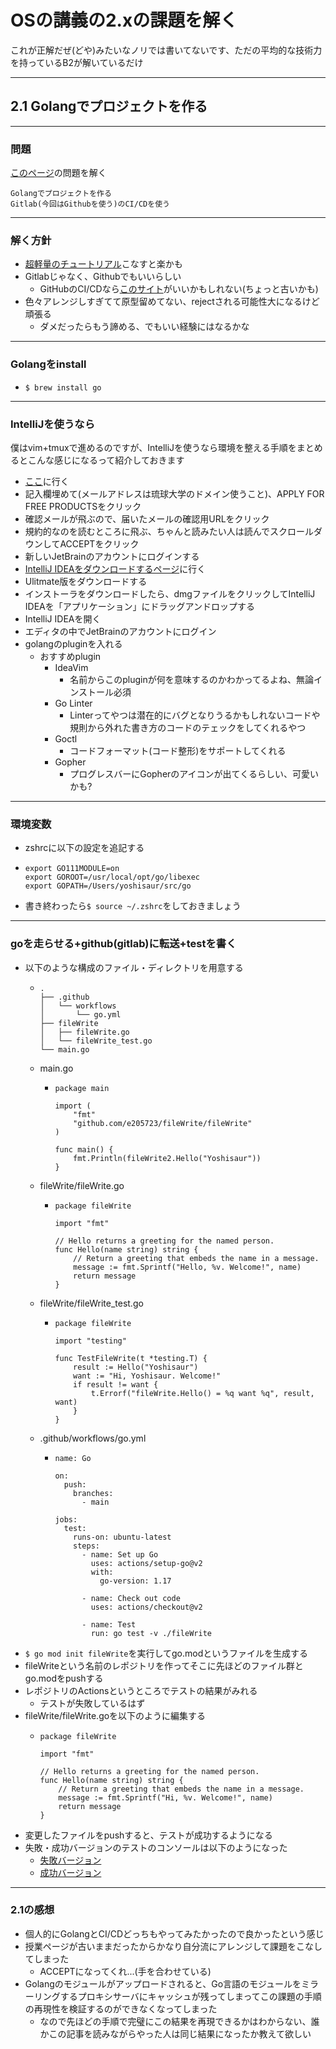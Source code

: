 # OSの講義の2.xの課題を解く

これが正解だぜ(どや)みたいなノリでは書いてないです、ただの平均的な技術力を持っているB2が解いているだけ

---

## 2.1 Golangでプロジェクトを作る

---

### 問題

[このページ](https://ie.u-ryukyu.ac.jp/~kono/lecture/os/ex/problem/233.html)の問題を解く

```
Golangでプロジェクトを作る
Gitlab(今回はGithubを使う)のCI/CDを使う
```

---

### 解く方針

- [超軽量のチュートリアル](https://go.dev/doc/tutorial/getting-started)こなすと楽かも
- Gitlabじゃなく、Githubでもいいらしい
  - GitHubのCI/CDなら[このサイト](https://brunopaz.dev/blog/building-a-basic-ci-cd-pipeline-for-a-golang-application-using-github-actions/)がいいかもしれない(ちょっと古いかも)
- 色々アレンジしすぎてて原型留めてない、rejectされる可能性大になるけど頑張る
  - ダメだったらもう諦める、でもいい経験にはなるかな

---

### Golangをinstall

- `$ brew install go`

---

### IntelliJを使うなら

僕はvim+tmuxで進めるのですが、IntelliJを使うなら環境を整える手順をまとめるとこんな感じになるって紹介しておきます

- [ここ](https://www.jetbrains.com/shop/eform/students)に行く
- 記入欄埋めて(メールアドレスは琉球大学のドメイン使うこと)、APPLY FOR FREE PRODUCTSをクリック
- 確認メールが飛ぶので、届いたメールの確認用URLをクリック
- 規約的なのを読むところに飛ぶ、ちゃんと読みたい人は読んでスクロールダウンしてACCEPTをクリック
- 新しいJetBrainのアカウントにログインする
- [IntelliJ IDEAをダウンロードするページ](https://www.jetbrains.com/idea/download/#section=mac)に行く
- Ulitmate版をダウンロードする
- インストーラをダウンロードしたら、dmgファイルをクリックしてIntelliJ IDEAを「アプリケーション」にドラッグアンドロップする
- IntelliJ IDEAを開く
- エディタの中でJetBrainのアカウントにログイン
- golangのpluginを入れる
  - おすすめplugin
    - IdeaVim
      - 名前からこのpluginが何を意味するのかわかってるよね、無論インストール必須
    - Go Linter
      - Linterってやつは潜在的にバグとなりうるかもしれないコードや規則から外れた書き方のコードのテェックをしてくれるやつ
    - Goctl
      - コードフォーマット(コード整形)をサポートしてくれる
    - Gopher
      - プログレスバーにGopherのアイコンが出てくるらしい、可愛いかも?

---

### 環境変数

- zshrcに以下の設定を追記する
- ```
  export GO111MODULE=on
  export GOROOT=/usr/local/opt/go/libexec
  export GOPATH=/Users/yoshisaur/src/go
  ```
- 書き終わったら`$ source ~/.zshrc`をしておきましょう

---

### goを走らせる+github(gitlab)に転送+testを書く

- 以下のような構成のファイル・ディレクトリを用意する
  - ```
    .
    ├── .github
    │   └── workflows
    │       └── go.yml
    ├── fileWrite
    │   ├── fileWrite.go
    │   └── fileWrite_test.go
    └── main.go
    ```
  - main.go
    - ```
      package main
      
      import (
          "fmt"
          "github.com/e205723/fileWrite/fileWrite"
      )
      
      func main() {
          fmt.Println(fileWrite2.Hello("Yoshisaur"))
      }
      ```
  - fileWrite/fileWrite.go
    - ```
      package fileWrite
      
      import "fmt"
      
      // Hello returns a greeting for the named person.
      func Hello(name string) string {
          // Return a greeting that embeds the name in a message.
          message := fmt.Sprintf("Hello, %v. Welcome!", name)
          return message
      }
      ```
  - fileWrite/fileWrite_test.go
    - ```
      package fileWrite
      
      import "testing"
      
      func TestFileWrite(t *testing.T) {
          result := Hello("Yoshisaur")
          want := "Hi, Yoshisaur. Welcome!"
          if result != want {
              t.Errorf("fileWrite.Hello() = %q want %q", result, want)
          }
      }
      ```
  - .github/workflows/go.yml
    - ```
      name: Go
      
      on:
        push:
          branches: 
            - main
      
      jobs:
        test:
          runs-on: ubuntu-latest
          steps:
            - name: Set up Go
              uses: actions/setup-go@v2
              with:
                go-version: 1.17
      
            - name: Check out code
              uses: actions/checkout@v2
      
            - name: Test
              run: go test -v ./fileWrite
      ```
- `$ go mod init fileWrite`を実行してgo.modというファイルを生成する
- fileWriteという名前のレポジトリを作ってそこに先ほどのファイル群とgo.modをpushする
- レポジトリのActionsというところでテストの結果がみれる
  - テストが失敗しているはず
- fileWrite/fileWrite.goを以下のように編集する
  - ```
    package fileWrite
    
    import "fmt"
    
    // Hello returns a greeting for the named person.
    func Hello(name string) string {
        // Return a greeting that embeds the name in a message.
        message := fmt.Sprintf("Hi, %v. Welcome!", name)
        return message
    }
    ```
- 変更したファイルをpushすると、テストが成功するようになる
- 失敗・成功バージョンのテストのコンソールは以下のようになった
  - [失敗バージョン](https://github.com/e205723/fileWrite/runs/4668642744?check_suite_focus=true)
  - [成功バージョン](https://github.com/e205723/fileWrite/runs/4668649299?check_suite_focus=true)

---

### 2.1の感想

- 個人的にGolangとCI/CDどっちもやってみたかったので良かったという感じ
- 授業ページが古いままだったからかなり自分流にアレンジして課題をこなしてしまった
  - ACCEPTになってくれ...(手を合わせている)
- Golangのモジュールがアップロードされると、Go言語のモジュールをミラーリングするプロキシサーバにキャッシュが残ってしまってこの課題の手順の再現性を検証するのができなくなってしまった
  - なので先ほどの手順で完璧にこの結果を再現できるかはわからない、誰かこの記事を読みながらやった人は同じ結果になったか教えて欲しい
